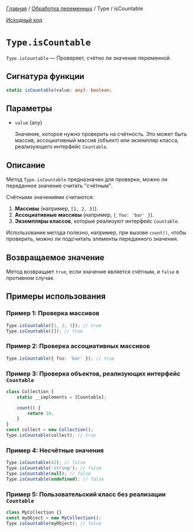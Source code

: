 [Главная](../../../README.md) / [Обработка переменных](../../variables.md) / Type / isCountable

[Исходный код](../../../src/variables/Type.mjs)

# `Type.isCountable`

`Type.isCountable` &mdash; Проверяет, счётно ли значение переменной.

## Сигнатура функции

```ts
static isCountable(value: any): boolean;
```

## Параметры

-   `value` (any)

    Значение, которое нужно проверить на счётность. Это может быть массив, ассоциативный массив
    (объект) или экземпляр класса, реализующего интерфейс `Countable`.

## Описание

Метод `Type.isCountable` предназначен для проверки, можно ли переданное значение считать "счётным".

Счётными значениями считаются:

1. **Массивы** (например, `[1, 2, 3]`).
2. **Ассоциативные массивы** (например, `{ foo: 'bar' }`).
3. **Экземпляры классов**, которые реализуют интерфейс `Countable`.

Использование метода полезно, например, при вызове `count()`, чтобы проверить, можно ли подсчитать
элементы переданного значения.

## Возвращаемое значение

Метод возвращает `true`, если значение является счётным, и `false` в противном случае.

## Примеры использования

### Пример 1: Проверка массивов

```js
Type.isCountable([1, 2, 3]); // true
Type.isCountable([]); // true
```

### Пример 2: Проверка ассоциативных массивов

```js
Type.isCountable({ foo: 'bar' }); // true
```

### Пример 3: Проверка объектов, реализующих интерфейс `Countable`

```js
class Collection {
    static __implements = [Countable];

    count() {
        return 10;
    }
}
const collect = new Collection();
Type.isCountable(collect); // true
```

### Пример 4: Несчётные значения

```js
Type.isCountable(42); // false
Type.isCountable('string'); // false
Type.isCountable(null); // false
Type.isCountable(undefined); // false
```

### Пример 5: Пользовательский класс без реализации `Countable`

```js
class MyCollection {}
const myObject = new MyCollection();
Type.isCountable(myObject); // false
```

